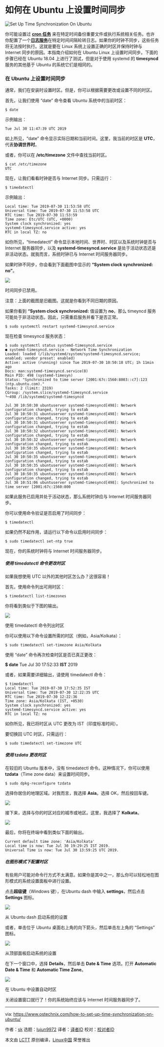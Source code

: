 [#]: collector: (lujun9972)
[#]: translator: (geekpi)
[#]: reviewer: ( )
[#]: publisher: ( )
[#]: url: ( )
[#]: subject: (How To Set Up Time Synchronization On Ubuntu)
[#]: via: (https://www.ostechnix.com/how-to-set-up-time-synchronization-on-ubuntu/)
[#]: author: (sk https://www.ostechnix.com/author/sk/)

如何在 Ubuntu 上设置时间同步
======

![Set Up Time Synchronization On Ubuntu][1]

你可能设置过 [**cron 任务**][2] 来在特定时间备份重要文件或执行系统相关任务。也许你配置了一个[**日志服务**][3]在特定时间间隔轮转日志。如果你的时钟不同步，这些任务将无法按时执行。这就是要在 Linux 系统上设置正确的时区并保持时钟与 Internet 同步的原因。本指南介绍如何在 Ubuntu Linux 上设置时间同步。下面的步骤已经在 Ubuntu 18.04 上进行了测试，但是对于使用 systemd 的 **timesyncd** 服务的其他基于 Ubuntu 的系统它们是相同的。


### 在 Ubuntu 上设置时间同步

通常，我们在安装时设置时区。但是，你可以根据需要更改或设置不同的时区。

首先，让我们使用 “date” 命令查看 Ubuntu 系统中的当前时区：

```
$ date
```

示例输出：

```
Tue Jul 30 11:47:39 UTC 2019
```

如上所见，“date” 命令显示实际日期和当前时间。这里，我当前的时区是 **UTC**，代表**协调世界时**。

或者，你可以在 **/etc/timezone** 文件中查找当前时区。

```
$ cat /etc/timezone
UTC
```

现在，让我们看看时钟是否与 Internet 同步。只需运行：

```
$ timedatectl
```

示例输出：

```
Local time: Tue 2019-07-30 11:53:58 UTC
Universal time: Tue 2019-07-30 11:53:58 UTC
RTC time: Tue 2019-07-30 11:53:59
Time zone: Etc/UTC (UTC, +0000)
System clock synchronized: yes
systemd-timesyncd.service active: yes
RTC in local TZ: no
```

如你所见，“timedatectl” 命令显示本地时间、世界时、时区以及系统时钟是否与 Internet 服务器同步，以及 **systemd-timesyncd.service** 是处于活动状态还是非活动状态。就我而言，系统时钟已与 Internet 时间服务器同步。

如果时钟不同步，你会看到下面截图中显示的 **“System clock synchronized: no”**。

![][4]

时间同步已禁用。

注意：上面的截图是旧截图。这就是你看到不同日期的原因。

如果你看到 **“System clock synchronized:** 值设置为 **no**，那么 timeyncd 服务可能处于非活动状态。因此，只需重启服务并看下是否正常。

```
$ sudo systemctl restart systemd-timesyncd.service
```

现在检查 timesyncd 服务状态：

```
$ sudo systemctl status systemd-timesyncd.service
● systemd-timesyncd.service - Network Time Synchronization
Loaded: loaded (/lib/systemd/system/systemd-timesyncd.service; enabled; vendor preset: enabled)
Active: active (running) since Tue 2019-07-30 10:50:18 UTC; 1h 11min ago
Docs: man:systemd-timesyncd.service(8)
Main PID: 498 (systemd-timesyn)
Status: "Synchronized to time server [2001:67c:1560:8003::c7]:123 (ntp.ubuntu.com)."
Tasks: 2 (limit: 2319)
CGroup: /system.slice/systemd-timesyncd.service
└─498 /lib/systemd/systemd-timesyncd

Jul 30 10:50:30 ubuntuserver systemd-timesyncd[498]: Network configuration changed, trying to estab
Jul 30 10:50:31 ubuntuserver systemd-timesyncd[498]: Network configuration changed, trying to estab
Jul 30 10:50:31 ubuntuserver systemd-timesyncd[498]: Network configuration changed, trying to estab
Jul 30 10:50:32 ubuntuserver systemd-timesyncd[498]: Network configuration changed, trying to estab
Jul 30 10:50:32 ubuntuserver systemd-timesyncd[498]: Network configuration changed, trying to estab
Jul 30 10:50:35 ubuntuserver systemd-timesyncd[498]: Network configuration changed, trying to estab
Jul 30 10:50:35 ubuntuserver systemd-timesyncd[498]: Network configuration changed, trying to estab
Jul 30 10:50:35 ubuntuserver systemd-timesyncd[498]: Network configuration changed, trying to estab
Jul 30 10:50:35 ubuntuserver systemd-timesyncd[498]: Network configuration changed, trying to estab
Jul 30 10:51:06 ubuntuserver systemd-timesyncd[498]: Synchronized to time server [2001:67c:1560:800
```

如果此服务已启用并处于活动状态，那么系统时钟应与 Internet 时间服务器同步。

你可以使用命令验证是否启用了时间同步：

```
$ timedatectl
```

如果仍然不起作用，请运行以下命令以启用时间同步：

```
$ sudo timedatectl set-ntp true
```

现在，你的系统时钟将与 Internet 时间服务器同步。

##### 使用 timedatectl 命令更改时区

如果我想使用 UTC 以外的其他时区怎么办？这很容易！

首先，使用命令列出可用时区：

```
$ timedatectl list-timezones
```

你将看到类似于下图的输出。

![][5]

使用 timedatectl 命令列出时区

你可以使用以下命令设置所需的时区（例如，Asia/Kolkata）：

```
$ sudo timedatectl set-timezone Asia/Kolkata
```

使用 “date” 命令再次检查时区是否已真正更改：

**$ date**
Tue Jul 30 17:52:33 **IST** 2019

或者，如果需要详细输出，请使用 timedatectl 命令：

```
$ timedatectl
Local time: Tue 2019-07-30 17:52:35 IST
Universal time: Tue 2019-07-30 12:22:35 UTC
RTC time: Tue 2019-07-30 12:22:36
Time zone: Asia/Kolkata (IST, +0530)
System clock synchronized: yes
systemd-timesyncd.service active: yes
RTC in local TZ: no
```

如你所见，我已将时区从 UTC 更改为 IST（印度标准时间）。

要切换回 UTC 时区，只需运行：

```
$ sudo timedatectl set-timezone UTC
```

##### 使用 tzdata 更改时区

在较旧的 Ubuntu 版本中，没有 timedatectl 命令。这种情况下，你可以使用 **tzdata**（Time zone data）来设置时间同步。

```
$ sudo dpkg-reconfigure tzdata
```

选择你居住的地理区域。对我而言，我选择 **Asia**。选择 OK，然后按回车键。

![][6]

接下来，选择与你的时区对应的城市或地区。这里，我选择了 **Kolkata**。

![][7]

最后，你将在终端中看到类似下面的输出。

```
Current default time zone: 'Asia/Kolkata'
Local time is now: Tue Jul 30 19:29:25 IST 2019.
Universal Time is now: Tue Jul 30 13:59:25 UTC 2019.
```

##### 在图形模式下配置时区

有些用户可能对命令行方式不太满意。如果你是其中之一，那么你可以轻松地在图形模式的系统设置面板中进行设置。

点击**超级键**（Windows 键），在Ubuntu dash 中输入 **settings**，然后点击 **Settings** 图标。

![][8]

从 Ubuntu dash 启动系统的设置

或者，单击位于 Ubuntu 桌面右上角的向下箭头，然后单击左上角的 “Settings” 图标。

![][9]

从顶部面板启动系统的设置

在下一个窗口中，选择 **Details**，然后单击 **Date & Time**  选项。打开 **Automatic Date & Time** 和 **Automatic Time Zone**。

![][10]

在 Ubuntu 中设置自动时区

关闭设置窗口就行了！你的系统始终应该与 Internet 时间服务器同步了。

--------------------------------------------------------------------------------

via: https://www.ostechnix.com/how-to-set-up-time-synchronization-on-ubuntu/

作者：[sk][a]
选题：[lujun9972][b]
译者：[译者ID](https://github.com/译者ID)
校对：[校对者ID](https://github.com/校对者ID)

本文由 [LCTT](https://github.com/LCTT/TranslateProject) 原创编译，[Linux中国](https://linux.cn/) 荣誉推出

[a]: https://www.ostechnix.com/author/sk/
[b]: https://github.com/lujun9972
[1]: https://www.ostechnix.com/wp-content/uploads/2019/07/Set-Up-Time-Synchronization-On-Ubuntu-720x340.png
[2]: https://www.ostechnix.com/a-beginners-guide-to-cron-jobs/
[3]: https://www.ostechnix.com/manage-log-files-using-logrotate-linux/
[4]: https://www.ostechnix.com/wp-content/uploads/2019/07/timedatectl-command-output-ubuntu.jpeg
[5]: https://www.ostechnix.com/wp-content/uploads/2019/07/List-timezones-using-timedatectl-command.png
[6]: https://www.ostechnix.com/wp-content/uploads/2019/07/configure-time-zone-using-tzdata-1.png
[7]: https://www.ostechnix.com/wp-content/uploads/2019/07/configure-time-zone-using-tzdata-2.png
[8]: https://www.ostechnix.com/wp-content/uploads/2019/07/System-settings-Ubuntu-dash.png
[9]: https://www.ostechnix.com/wp-content/uploads/2019/07/Ubuntu-system-settings.png
[10]: https://www.ostechnix.com/wp-content/uploads/2019/07/Set-automatic-timezone-in-ubuntu.png
